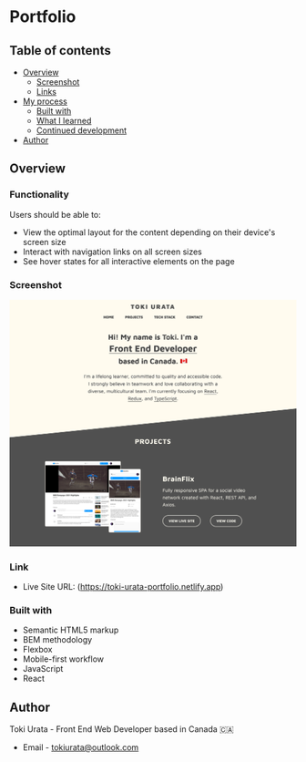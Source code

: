 # Portfolio

## Table of contents

- [Overview](#overview)
  - [Screenshot](#screenshot)
  - [Links](#links)
- [My process](#my-process)
  - [Built with](#built-with)
  - [What I learned](#what-i-learned)
  - [Continued development](#continued-development)
- [Author](#author)

## Overview

### Functionality

Users should be able to:

- View the optimal layout for the content depending on their device's screen size
- Interact with navigation links on all screen sizes
- See hover states for all interactive elements on the page

### Screenshot

![Portfolio - Home page](/src/assets/images/screenshot.png)

### Link

- Live Site URL: (https://toki-urata-portfolio.netlify.app)

### Built with

- Semantic HTML5 markup
- BEM methodology
- Flexbox
- Mobile-first workflow
- JavaScript
- React

## Author

Toki Urata - Front End Web Developer based in Canada 🇨🇦

- Email - [tokiurata@outlook.com](mailto:tokiurata@outlook.com)
